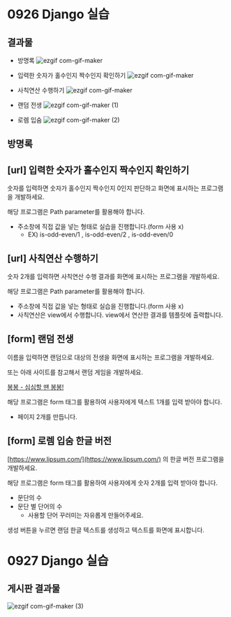# 0926 Django 실습

## 결과물
- 방명록
![ezgif com-gif-maker](https://user-images.githubusercontent.com/74820869/193019522-35a9dc92-24d5-4313-8905-5f9cc6c47007.gif)

- 입력한 숫자가 홀수인지 짝수인지 확인하기
![ezgif com-gif-maker](https://user-images.githubusercontent.com/74820869/193020156-d83a3314-1302-42f0-a1c2-c0bb3f5efa11.gif)

- 사칙연산 수행하기
![ezgif com-gif-maker](https://user-images.githubusercontent.com/74820869/193020626-47c1e6d8-ad3a-41dc-8f16-8991b471ab82.gif)

- 랜덤 전생
![ezgif com-gif-maker (1)](https://user-images.githubusercontent.com/74820869/193030930-94749101-13c9-42b7-b267-50b999523179.gif)

- 로렘 입숨
![ezgif com-gif-maker (2)](https://user-images.githubusercontent.com/74820869/193031470-70070c63-0f91-4c96-afce-d648bfd6c61b.gif)


## 방명록



## [url] 입력한 숫자가 홀수인지 짝수인지 확인하기

숫자를 입력하면 숫자가 홀수인지 짝수인지 0인지 판단하고 화면에 표시하는 프로그램을 개발하세요.

해당 프로그램은 Path parameter를 활용해야 합니다.

- 주소창에 직접 값을 넣는 형태로 실습을 진행합니다.(form 사용 x)
    - EX) is-odd-even/1 , is-odd-even/2 , is-odd-even/0

## [url] 사칙연산 수행하기

숫자 2개를 입력하면 사칙연산 수행 결과를 화면에 표시하는 프로그램을 개발하세요.

해당 프로그램은 Path parameter를 활용해야 합니다.

- 주소창에 직접 값을 넣는 형태로 실습을 진행합니다.(form 사용 x)
- 사칙연산은 view에서 수행합니다. view에서 연산한 결과를 템플릿에 출력합니다.

## [form] 랜덤 전생

이름을 입력하면 랜덤으로 대상의 전생을 화면에 표시하는 프로그램을 개발하세요. 

또는 아래 사이트를 참고해서 랜덤 게임을 개발하세요.

[봉봉 - 심심할 땐 봉봉!](https://kr.vonvon.me/)

해당 프로그램은 form 태그를 활용하여 사용자에게 텍스트 1개를 입력 받아야 합니다.

- 페이지 2개를 만듭니다.

## [form] 로렘 입숨 한글 버전

[https://www.lipsum.com/](https://www.lipsum.com/) 의 한글 버전 프로그램을 개발하세요.

해당 프로그램은 form 태그를 활용하여 사용자에게 숫자 2개를 입력 받아야 합니다.

- 문단의 수
- 문단 별 단어의 수
    - 사용할 단어 꾸러미는 자유롭게 만들어주세요.

생성 버튼을 누르면 랜덤 한글 텍스트를 생성하고 텍스트를 화면에 표시합니다.

# 0927 Django 실습
## 게시판 결과물
![ezgif com-gif-maker (3)](https://user-images.githubusercontent.com/74820869/193032281-f0485357-3dae-47a7-ae3f-fe99cc78565b.gif)